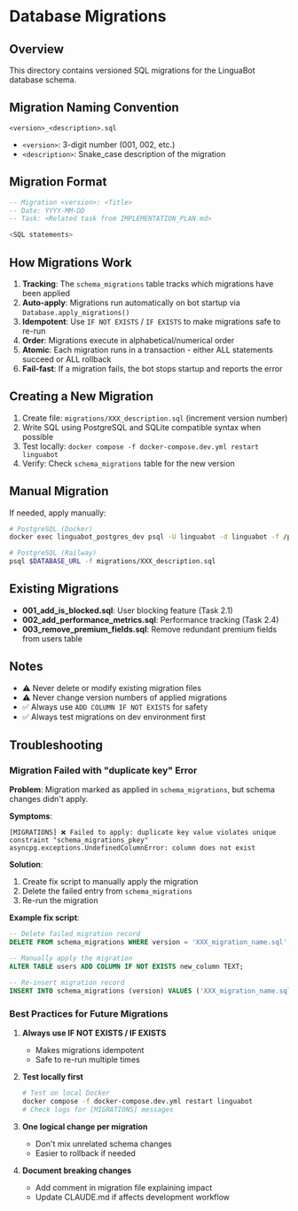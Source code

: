 # Database Migrations

## Overview

This directory contains versioned SQL migrations for the LinguaBot database schema.

## Migration Naming Convention

```
<version>_<description>.sql
```

- `<version>`: 3-digit number (001, 002, etc.)
- `<description>`: Snake_case description of the migration

## Migration Format

```sql
-- Migration <version>: <Title>
-- Date: YYYY-MM-DD
-- Task: <Related task from IMPLEMENTATION_PLAN.md>

<SQL statements>
```

## How Migrations Work

1. **Tracking**: The `schema_migrations` table tracks which migrations have been applied
2. **Auto-apply**: Migrations run automatically on bot startup via `Database.apply_migrations()`
3. **Idempotent**: Use `IF NOT EXISTS` / `IF EXISTS` to make migrations safe to re-run
4. **Order**: Migrations execute in alphabetical/numerical order
5. **Atomic**: Each migration runs in a transaction - either ALL statements succeed or ALL rollback
6. **Fail-fast**: If a migration fails, the bot stops startup and reports the error

## Creating a New Migration

1. Create file: `migrations/XXX_description.sql` (increment version number)
2. Write SQL using PostgreSQL and SQLite compatible syntax when possible
3. Test locally: `docker compose -f docker-compose.dev.yml restart linguabot`
4. Verify: Check `schema_migrations` table for the new version

## Manual Migration

If needed, apply manually:

```bash
# PostgreSQL (Docker)
docker exec linguabot_postgres_dev psql -U linguabot -d linguabot -f /path/to/migration.sql

# PostgreSQL (Railway)
psql $DATABASE_URL -f migrations/XXX_description.sql
```

## Existing Migrations

- **001_add_is_blocked.sql**: User blocking feature (Task 2.1)
- **002_add_performance_metrics.sql**: Performance tracking (Task 2.4)
- **003_remove_premium_fields.sql**: Remove redundant premium fields from users table

## Notes

- ⚠️ Never delete or modify existing migration files
- ⚠️ Never change version numbers of applied migrations
- ✅ Always use `ADD COLUMN IF NOT EXISTS` for safety
- ✅ Always test migrations on dev environment first

## Troubleshooting

### Migration Failed with "duplicate key" Error

**Problem**: Migration marked as applied in `schema_migrations`, but schema changes didn't apply.

**Symptoms**:
```
[MIGRATIONS] ❌ Failed to apply: duplicate key value violates unique constraint "schema_migrations_pkey"
asyncpg.exceptions.UndefinedColumnError: column does not exist
```

**Solution**:
1. Create fix script to manually apply the migration
2. Delete the failed entry from `schema_migrations`
3. Re-run the migration

**Example fix script**:
```sql
-- Delete failed migration record
DELETE FROM schema_migrations WHERE version = 'XXX_migration_name.sql';

-- Manually apply the migration
ALTER TABLE users ADD COLUMN IF NOT EXISTS new_column TEXT;

-- Re-insert migration record
INSERT INTO schema_migrations (version) VALUES ('XXX_migration_name.sql');
```

### Best Practices for Future Migrations

1. **Always use IF NOT EXISTS / IF EXISTS**
   - Makes migrations idempotent
   - Safe to re-run multiple times

2. **Test locally first**
   ```bash
   # Test on local Docker
   docker compose -f docker-compose.dev.yml restart linguabot
   # Check logs for [MIGRATIONS] messages
   ```

3. **One logical change per migration**
   - Don't mix unrelated schema changes
   - Easier to rollback if needed

4. **Document breaking changes**
   - Add comment in migration file explaining impact
   - Update CLAUDE.md if affects development workflow
